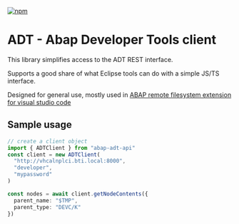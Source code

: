 [![npm](https://img.shields.io/npm/v/abap-adt-api?label=abap-adt-api)](https://www.npmjs.com/package/abap-adt-api)

# ADT - Abap Developer Tools client

This library simplifies access to the ADT REST interface.

Supports a good share of what Eclipse tools can do with a simple JS/TS interface.

Designed for general use, mostly used in [ABAP remote filesystem extension for visual studio code](https://github.com/marcellourbani/vscode_abap_remote_fs)

## Sample usage

```typescript
// create a client object
import { ADTClient } from "abap-adt-api"
const client = new ADTClient(
  "http://vhcalnplci.bti.local:8000",
  "developer",
  "mypassword"
)

const nodes = await client.getNodeContents({
  parent_name: "$TMP",
  parent_type: "DEVC/K"
})
```
